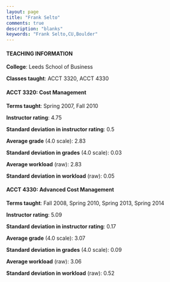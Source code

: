 ```yaml
---
layout: page
title: "Frank Selto" 
comments: true
description: "blanks"
keywords: "Frank Selto,CU,Boulder"
---
```

<head>
<script src="https://ajax.googleapis.com/ajax/libs/jquery/2.1.3/jquery.min.js"></script>
<script src="https://dl.dropboxusercontent.com/s/pc42nxpaw1ea4o9/highcharts.js?dl=0"></script>
<!-- <script src="../assets/js/highcharts.js"></script> -->
<style type="text/css">@font-face {
	font-family: "Bebas Neue";
	src: url(https://www.filehosting.org/file/details/544349/BebasNeue Regular.otf) format("opentype");
	}
	h1.Bebas { 
		font-family: "Bebas Neue", Verdana, Tahoma;
	}
</style>
</head>
	   
#### TEACHING INFORMATION

**College**: Leeds School of Business

**Classes taught**: ACCT 3320, ACCT 4330

#### ACCT 3320: Cost Management

**Terms taught**: Spring 2007, Fall 2010

**Instructor rating**: 4.75

**Standard deviation in instructor rating**: 0.5

**Average grade** (4.0 scale): 2.83

**Standard deviation in grades** (4.0 scale): 0.03

**Average workload** (raw): 2.83

**Standard deviation in workload** (raw): 0.05

#### ACCT 4330: Advanced Cost Management

**Terms taught**: Fall 2008, Spring 2010, Spring 2013, Spring 2014

**Instructor rating**: 5.09

**Standard deviation in instructor rating**: 0.17

**Average grade** (4.0 scale): 3.07

**Standard deviation in grades** (4.0 scale): 0.09

**Average workload** (raw): 3.06

**Standard deviation in workload** (raw): 0.52

